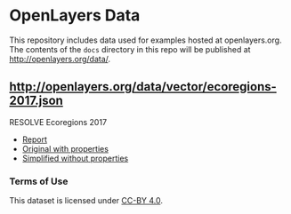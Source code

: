 # OpenLayers Data

This repository includes data used for examples hosted at openlayers.org.  The contents of the `docs` directory in this repo will be published at http://openlayers.org/data/.

## http://openlayers.org/data/vector/ecoregions-2017.json

RESOLVE Ecoregions 2017

 * [Report](https://academic.oup.com/bioscience/article/67/6/534/3102935)
 * [Original with properties](https://storage.googleapis.com/teow2016/Ecoregions2017.zip)
 * [Simplified without properties](https://ecoregions.appspot.com/ecoregions2017c.json)

### Terms of Use

This dataset is licensed under [CC-BY 4.0](https://creativecommons.org/licenses/by/4.0/).
